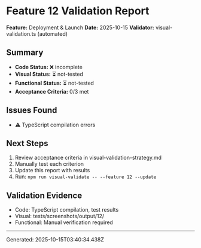 # Feature 12 Validation Report

**Feature:** Deployment & Launch
**Date:** 2025-10-15
**Validator:** visual-validation.ts (automated)

## Summary

- **Code Status:** ❌ incomplete
- **Visual Status:** ⏳ not-tested
- **Functional Status:** ⏳ not-tested
- **Acceptance Criteria:** 0/3 met

## Issues Found

- ⚠️  TypeScript compilation errors

## Next Steps


1. Review acceptance criteria in visual-validation-strategy.md
2. Manually test each criterion
3. Update this report with results
4. Run: `npm run visual-validate -- --feature 12 --update`


## Validation Evidence

- Code: TypeScript compilation, test results
- Visual: tests/screenshots/output/12/
- Functional: Manual verification required

---
Generated: 2025-10-15T03:40:34.438Z
